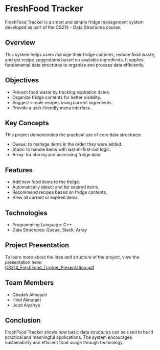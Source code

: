 # FreshFood Tracker

FreshFood Tracker is a smart and simple fridge management system developed as part of the CS214 – Data Structures course.

## Overview

This system helps users manage their fridge contents, reduce food waste, and get recipe suggestions based on available ingredients. It applies fundamental data structures to organize and process data efficiently.

## Objectives

- Prevent food waste by tracking expiration dates.
- Organize fridge contents for better visibility.
- Suggest simple recipes using current ingredients.
- Provide a user-friendly menu interface.

## Key Concepts

This project demonstrates the practical use of core data structures:

- Queue: to manage items in the order they were added.
- Stack: to handle items with last-in-first-out logic.
- Array: for storing and accessing fridge data.

## Features

- Add new food items to the fridge.
- Automatically detect and list expired items.
- Recommend recipes based on fridge contents.
- View all current or expired items.

## Technologies

- Programming Language: C++
- Data Structures: Queue, Stack, Array

## Project Presentation

To learn more about the idea and structure of the project, view the presentation here:  
[CS214_FreshFood_Tracker_Presentation.pdf](./CS214_FreshFood_Tracker_Presentation.pdf)

## Team Members

- Ghadah Almutairi
- Hind Almutairi  
- Jood Alyahya

## Conclusion

FreshFood Tracker shows how basic data structures can be used to build practical and meaningful applications. The system encourages sustainability and efficient food usage through technology.
